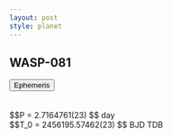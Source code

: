 ```yaml
---
layout: post
style: planet
---
```

<script src="../js/planets.js"></script>

## WASP-081

<!-- Tab links -->
<div class="tab">
<button class="tablinks" onclick="openCity(event, 'Ephemeris')">Ephemeris</button>
</div>

<!-- Tab content -->
<div id="Ephemeris" class="tabcontent" markdown="1">
<br/><br/>
$$P = 2.7164761(23) $$ day <br/>
$$T_0 = 2456195.57462(23) $$ BJD TDB
<br/><br/>
<br/><br/>
</div>


